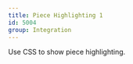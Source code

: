 ```yaml
---
title: Piece Highlighting 1
id: 5004
group: Integration
---
```


Use CSS to show piece highlighting.
